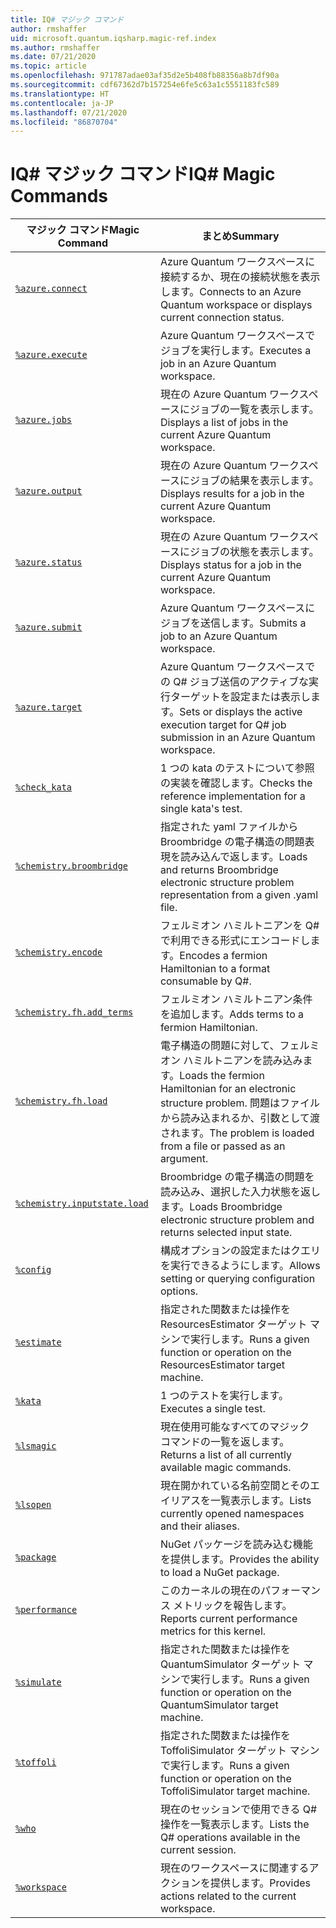```yaml
---
title: IQ# マジック コマンド
author: rmshaffer
uid: microsoft.quantum.iqsharp.magic-ref.index
ms.author: rmshaffer
ms.date: 07/21/2020
ms.topic: article
ms.openlocfilehash: 971787adae03af35d2e5b408fb88356a8b7df90a
ms.sourcegitcommit: cdf67362d7b157254e6fe5c63a1c5551183fc589
ms.translationtype: HT
ms.contentlocale: ja-JP
ms.lasthandoff: 07/21/2020
ms.locfileid: "86870704"
---
```

# <a name="iq-magic-commands"></a><span data-ttu-id="e16b7-102">IQ# マジック コマンド</span><span class="sxs-lookup"><span data-stu-id="e16b7-102">IQ# Magic Commands</span></span>
| <span data-ttu-id="e16b7-103">マジック コマンド</span><span class="sxs-lookup"><span data-stu-id="e16b7-103">Magic Command</span></span> | <span data-ttu-id="e16b7-104">まとめ</span><span class="sxs-lookup"><span data-stu-id="e16b7-104">Summary</span></span> |
|---------------|---------|
| [`%azure.connect`](xref:microsoft.quantum.iqsharp.magic-ref.azure.connect) | <span data-ttu-id="e16b7-105">Azure Quantum ワークスペースに接続するか、現在の接続状態を表示します。</span><span class="sxs-lookup"><span data-stu-id="e16b7-105">Connects to an Azure Quantum workspace or displays current connection status.</span></span> |
| [`%azure.execute`](xref:microsoft.quantum.iqsharp.magic-ref.azure.execute) | <span data-ttu-id="e16b7-106">Azure Quantum ワークスペースでジョブを実行します。</span><span class="sxs-lookup"><span data-stu-id="e16b7-106">Executes a job in an Azure Quantum workspace.</span></span> |
| [`%azure.jobs`](xref:microsoft.quantum.iqsharp.magic-ref.azure.jobs) | <span data-ttu-id="e16b7-107">現在の Azure Quantum ワークスペースにジョブの一覧を表示します。</span><span class="sxs-lookup"><span data-stu-id="e16b7-107">Displays a list of jobs in the current Azure Quantum workspace.</span></span> |
| [`%azure.output`](xref:microsoft.quantum.iqsharp.magic-ref.azure.output) | <span data-ttu-id="e16b7-108">現在の Azure Quantum ワークスペースにジョブの結果を表示します。</span><span class="sxs-lookup"><span data-stu-id="e16b7-108">Displays results for a job in the current Azure Quantum workspace.</span></span> |
| [`%azure.status`](xref:microsoft.quantum.iqsharp.magic-ref.azure.status) | <span data-ttu-id="e16b7-109">現在の Azure Quantum ワークスペースにジョブの状態を表示します。</span><span class="sxs-lookup"><span data-stu-id="e16b7-109">Displays status for a job in the current Azure Quantum workspace.</span></span> |
| [`%azure.submit`](xref:microsoft.quantum.iqsharp.magic-ref.azure.submit) | <span data-ttu-id="e16b7-110">Azure Quantum ワークスペースにジョブを送信します。</span><span class="sxs-lookup"><span data-stu-id="e16b7-110">Submits a job to an Azure Quantum workspace.</span></span> |
| [`%azure.target`](xref:microsoft.quantum.iqsharp.magic-ref.azure.target) | <span data-ttu-id="e16b7-111">Azure Quantum ワークスペースでの Q# ジョブ送信のアクティブな実行ターゲットを設定または表示します。</span><span class="sxs-lookup"><span data-stu-id="e16b7-111">Sets or displays the active execution target for Q# job submission in an Azure Quantum workspace.</span></span> |
| [`%check_kata`](xref:microsoft.quantum.iqsharp.magic-ref.check_kata) | <span data-ttu-id="e16b7-112">1 つの kata のテストについて参照の実装を確認します。</span><span class="sxs-lookup"><span data-stu-id="e16b7-112">Checks the reference implementation for a single kata's test.</span></span> |
| [`%chemistry.broombridge`](xref:microsoft.quantum.iqsharp.magic-ref.chemistry.broombridge) | <span data-ttu-id="e16b7-113">指定された yaml ファイルから Broombridge の電子構造の問題表現を読み込んで返します。</span><span class="sxs-lookup"><span data-stu-id="e16b7-113">Loads and returns Broombridge electronic structure problem representation from a given .yaml file.</span></span> |
| [`%chemistry.encode`](xref:microsoft.quantum.iqsharp.magic-ref.chemistry.encode) | <span data-ttu-id="e16b7-114">フェルミオン ハミルトニアンを Q# で利用できる形式にエンコードします。</span><span class="sxs-lookup"><span data-stu-id="e16b7-114">Encodes a fermion Hamiltonian to a format consumable by Q#.</span></span> |
| [`%chemistry.fh.add_terms`](xref:microsoft.quantum.iqsharp.magic-ref.chemistry.fh.add_terms) | <span data-ttu-id="e16b7-115">フェルミオン ハミルトニアン条件を追加します。</span><span class="sxs-lookup"><span data-stu-id="e16b7-115">Adds terms to a fermion Hamiltonian.</span></span> |
| [`%chemistry.fh.load`](xref:microsoft.quantum.iqsharp.magic-ref.chemistry.fh.load) | <span data-ttu-id="e16b7-116">電子構造の問題に対して、フェルミオン ハミルトニアンを読み込みます。</span><span class="sxs-lookup"><span data-stu-id="e16b7-116">Loads the fermion Hamiltonian for an electronic structure problem.</span></span> <span data-ttu-id="e16b7-117">問題はファイルから読み込まれるか、引数として渡されます。</span><span class="sxs-lookup"><span data-stu-id="e16b7-117">The problem is loaded from a file or passed as an argument.</span></span> |
| [`%chemistry.inputstate.load`](xref:microsoft.quantum.iqsharp.magic-ref.chemistry.inputstate.load) | <span data-ttu-id="e16b7-118">Broombridge の電子構造の問題を読み込み、選択した入力状態を返します。</span><span class="sxs-lookup"><span data-stu-id="e16b7-118">Loads Broombridge electronic structure problem and returns selected input state.</span></span> |
| [`%config`](xref:microsoft.quantum.iqsharp.magic-ref.config) | <span data-ttu-id="e16b7-119">構成オプションの設定またはクエリを実行できるようにします。</span><span class="sxs-lookup"><span data-stu-id="e16b7-119">Allows setting or querying configuration options.</span></span> |
| [`%estimate`](xref:microsoft.quantum.iqsharp.magic-ref.estimate) | <span data-ttu-id="e16b7-120">指定された関数または操作を ResourcesEstimator ターゲット マシンで実行します。</span><span class="sxs-lookup"><span data-stu-id="e16b7-120">Runs a given function or operation on the ResourcesEstimator target machine.</span></span> |
| [`%kata`](xref:microsoft.quantum.iqsharp.magic-ref.kata) | <span data-ttu-id="e16b7-121">1 つのテストを実行します。</span><span class="sxs-lookup"><span data-stu-id="e16b7-121">Executes a single test.</span></span> |
| [`%lsmagic`](xref:microsoft.quantum.iqsharp.magic-ref.lsmagic) | <span data-ttu-id="e16b7-122">現在使用可能なすべてのマジック コマンドの一覧を返します。</span><span class="sxs-lookup"><span data-stu-id="e16b7-122">Returns a list of all currently available magic commands.</span></span> |
| [`%lsopen`](xref:microsoft.quantum.iqsharp.magic-ref.lsopen) | <span data-ttu-id="e16b7-123">現在開かれている名前空間とそのエイリアスを一覧表示します。</span><span class="sxs-lookup"><span data-stu-id="e16b7-123">Lists currently opened namespaces and their aliases.</span></span> |
| [`%package`](xref:microsoft.quantum.iqsharp.magic-ref.package) | <span data-ttu-id="e16b7-124">NuGet パッケージを読み込む機能を提供します。</span><span class="sxs-lookup"><span data-stu-id="e16b7-124">Provides the ability to load a NuGet package.</span></span> |
| [`%performance`](xref:microsoft.quantum.iqsharp.magic-ref.performance) | <span data-ttu-id="e16b7-125">このカーネルの現在のパフォーマンス メトリックを報告します。</span><span class="sxs-lookup"><span data-stu-id="e16b7-125">Reports current performance metrics for this kernel.</span></span> |
| [`%simulate`](xref:microsoft.quantum.iqsharp.magic-ref.simulate) | <span data-ttu-id="e16b7-126">指定された関数または操作を QuantumSimulator ターゲット マシンで実行します。</span><span class="sxs-lookup"><span data-stu-id="e16b7-126">Runs a given function or operation on the QuantumSimulator target machine.</span></span> |
| [`%toffoli`](xref:microsoft.quantum.iqsharp.magic-ref.toffoli) | <span data-ttu-id="e16b7-127">指定された関数または操作を ToffoliSimulator ターゲット マシンで実行します。</span><span class="sxs-lookup"><span data-stu-id="e16b7-127">Runs a given function or operation on the ToffoliSimulator target machine.</span></span> |
| [`%who`](xref:microsoft.quantum.iqsharp.magic-ref.who) | <span data-ttu-id="e16b7-128">現在のセッションで使用できる Q# 操作を一覧表示します。</span><span class="sxs-lookup"><span data-stu-id="e16b7-128">Lists the Q# operations available in the current session.</span></span> |
| [`%workspace`](xref:microsoft.quantum.iqsharp.magic-ref.workspace) | <span data-ttu-id="e16b7-129">現在のワークスペースに関連するアクションを提供します。</span><span class="sxs-lookup"><span data-stu-id="e16b7-129">Provides actions related to the current workspace.</span></span> |
